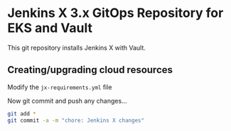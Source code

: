 # Jenkins X 3.x GitOps Repository for EKS and Vault

This git repository installs Jenkins X with Vault.

## Creating/upgrading cloud resources

Modify the `jx-requirements.yml` file

Now git commit and push any changes...

```bash 
git add *
git commit -a -m "chore: Jenkins X changes"
```

